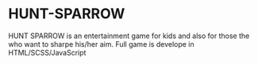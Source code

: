 # HUNT-SPARROW
HUNT SPARROW is an entertainment game for kids and also for those the who want to sharpe his/her aim. Full game is develope in HTML/SCSS/JavaScript

